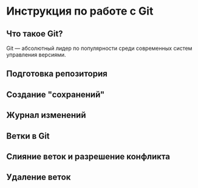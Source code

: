 # Инструкция по работе с Git

## Что такое Git?
Git — абсолютный лидер по популярности среди современных систем управления версиями.

## Подготовка репозитория

## Создание "сохранений"

## Журнал изменений

## Ветки в Git

## Слияние веток и разрешение конфликта

## Удаление веток